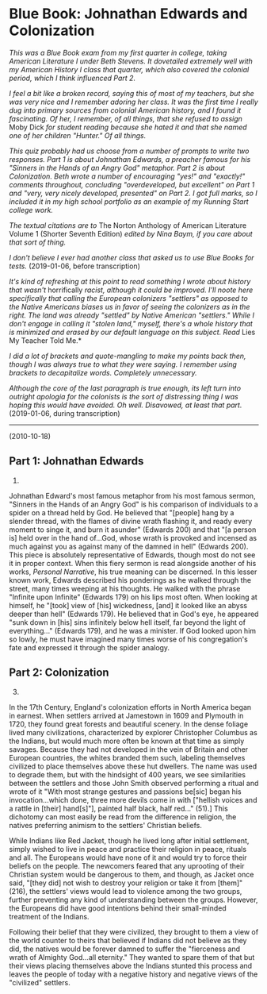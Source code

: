 # Blue Book: Johnathan Edwards and Colonization

*This was a Blue Book exam from my first quarter in college, taking American Literature I under Beth Stevens. It dovetailed extremely well with my American History I class that quarter, which also covered the colonial period, which I think influenced Part 2.*

*I feel a bit like a broken record, saying this of most of my teachers, but she was very nice and I remember adoring her class. It was the first time I really dug into primary sources from colonial American history, and I found it fascinating. Of her, I remember, of all things, that she refused to assign* Moby Dick *for student reading because she hated it and that she named one of her children "Hunter." Of all things.*

*This quiz probably had us choose from a number of prompts to write two responses. Part 1 is about Johnathan Edwards, a preacher famous for his "Sinners in the Hands of an Angry God" metaphor. Part 2 is about Colonization. Beth wrote a number of encouraging "yes!" and "exactly!" comments throughout, concluding "overdeveloped, but excellent" on Part 1 and "very, very nicely developed, presented" on Part 2. I got full marks, so I included it in my high school portfolio as an example of my Running Start college work.*

*The textual citations are to* The Norton Anthology of American Literature Volume 1 (Shorter Seventh Edition) *edited by Nina Baym, if you care about that sort of thing.*

*I don't believe I ever had another class that asked us to use Blue Books for tests.* (2019-01-06, before transcription)

*It's kind of refreshing at this point to read something I wrote about history that wasn't* horrifically *racist, although it could be improved. I'll noote here specifically that calling the European colonizers "settlers" as opposed to the Native Americans biases us in favor of seeing the colonizers as in the right. The land was already "settled" by Native American "settlers." While I don't engage in calling it "stolen land," myself, there's a whole history that is minimized and erased by our default language on this subject. Read* Lies My Teacher Told Me.* 

*I did a lot of brackets and quote-mangling to make my points back then, though I was always true to what they were saying. I remember using brackets to decapitalize words. Completely unnecessary.*

*Although the core of the last paragraph is true enough, its left turn into outright apologia for the colonists is the sort of distressing thing I was hoping this would have avoided. Oh well. Disavowed, at least that part.* (2019-01-06, during transcription)

-----

(2010-10-18)

## Part 1: Johnathan Edwards

1)  
Johnathan Edward's most famous metaphor from his most famous sermon, "Sinners in the Hands of an Angry God" is his comparison of individuals to a spider on a thread held by God. He believed that "[people] hang by a slender thread, with the flames of divine wrath flashing it, and ready every moment to singe it, and burn it asunder" (Edwards 200) and that "[a person is] held over in the hand of...God, whose wrath is provoked and incensed as much against you as against many of the damned in hell" (Edwards 200). This piece is absolutely representative of Edwards, though most do not see it in proper context. When this fiery sermon is read alongside another of his works, *Personal Narrative*, his true meaning can be discerned. In this lesser known work, Edwards described his ponderings as he walked through the street, many times weeping at his thoughts. He walked with the phrase "Infinite upon Infinite" (Edwards 179) on his lips most often. When looking at himself, he "[took] view of [his] wickedness, [and] it looked like an abyss deeper than hell" (Edwards 179). He believed that in God's eye, he appeared "sunk down in [his] sins infinitely below hell itself, far beyond the light of everything..." (Edwards 179), and he was a minister. If God looked upon him so lowly, he must have imagined many times worse of his congregation's fate and expressed it through the spider analogy.

## Part 2: Colonization

3)  
In the 17th Century, England's colonization efforts in North America began in earnest. When settlers arrived at Jamestown in 1609 and Plymouth in 1720, they found great forests and beautiful scenery. In the dense foliage lived many civilizations, characterized by explorer Christopher Columbus as the Indians, but would much more often be known at that time as simply savages. Because they had not developed in the vein of Britain and other European countries, the whites branded them such, labeling themselves civilized to place themselves above these hut dwellers. The name was used to degrade them, but with the hindsight of 400 years, we see similarities between the settlers and those John Smith observed performing a ritual and wrote of it "With most strange gestures and passions be[sic] began his invocation...which done, three more devils come in with ["hellish voices and a rattle in [their] hand[s]"], painted half black, half red..." (51).] This dichotomy can most easily be read from the difference in religion, the natives preferring animism to the settlers' Christian beliefs.

While Indians like Red Jacket, though he lived long after initial settlement, simply wished to live in peace and practice their religion in peace, rituals and all. The Europeans would have none of it and would try to force their beliefs on the people. The newcomers feared that any uprooting of their Christian system would be dangerous to them, and though, as Jacket once said, "[they did] not wish to destroy your religion or take it from [them]" (216), the settlers' views would lead to violence among the two groups, further preventing any kind of understanding between the groups. However, the Europeans did have good intentions behind their small-minded treatment of the Indians.

Following their belief that they were civilized, they brought to them a view of the world counter to theirs that believed if Indians did not believe as they did, the natives would be forever damned to suffer the "fierceness and wrath of Almighty God...all eternity." They wanted to spare them of that but their views placing themselves above the Indians stunted this process and leaves the people of today with a negative history and negative views of the "civilized" settlers.
